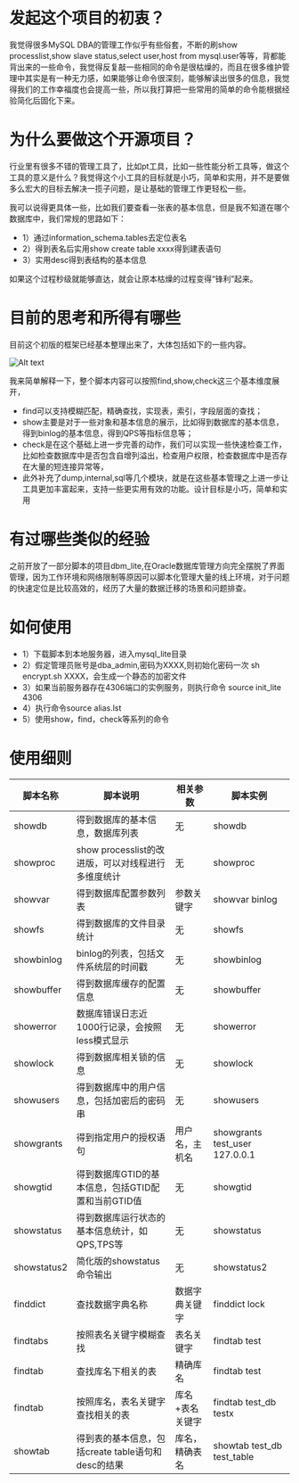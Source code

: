 # 发起这个项目的初衷？

我觉得很多MySQL DBA的管理工作似乎有些俗套，不断的刷show processlist,show slave status,select user,host from mysql.user等等，背都能背出来的一些命令，我觉得反复敲一些相同的命令是很枯燥的，而且在很多维护管理中其实是有一种无力感，如果能够让命令很深刻，能够解读出很多的信息，我觉得我们的工作幸福度也会提高一些，所以我打算把一些常用的简单的命令能根据经验简化后固化下来。

# 为什么要做这个开源项目？

行业里有很多不错的管理工具了，比如pt工具，比如一些性能分析工具等，做这个工具的意义是什么？我觉得这个小工具的目标就是小巧，简单和实用，并不是要做多么宏大的目标去解决一揽子问题，是让基础的管理工作更轻松一些。

我可以说得更具体一些，比如我们要查看一张表的基本信息，但是我不知道在哪个数据库中，我们常规的思路如下：
- 1）通过information_schema.tables去定位表名
- 2）得到表名后实用show create table xxxx得到建表语句
- 3）实用desc得到表结构的基本信息

如果这个过程秒级就能够直达，就会让原本枯燥的过程变得“锋利”起来。


# 目前的思考和所得有哪些

目前这个初版的框架已经基本整理出来了，大体包括如下的一些内容。

![Alt text](https://p3-tt.byteimg.com/origin/pgc-image/S9MHmKv13cor2j?from=pc)

我来简单解释一下，整个脚本内容可以按照find,show,check这三个基本维度展开， 
- find可以支持模糊匹配，精确查找，实现表，索引，字段层面的查找；
- show主要是对于一些对象和基本信息的展示，比如得到数据库的基本信息，得到binlog的基本信息，得到QPS等指标信息等；
- check是在这个基础上进一步完善的动作，我们可以实现一些快速检查工作，比如检查数据库中是否包含自增列溢出，检查用户权限，检查数据库中是否存在大量的短连接异常等，
- 此外补充了dump,internal,sql等几个模块，就是在这些基本管理之上进一步让工具更加丰富起来，支持一些更实用有效的功能。设计目标是小巧，简单和实用


# 有过哪些类似的经验

  之前开放了一部分脚本的项目dbm_lite,在Oracle数据库管理方向完全摆脱了界面管理，因为工作环境和网络限制等原因可以脚本化管理大量的线上环境，对于问题的快速定位是比较高效的，经历了大量的数据迁移的场景和问题排查。
  
# 如何使用
- 1）下载脚本到本地服务器，进入mysql_lite目录
- 2）假定管理员账号是dba_admin,密码为XXXX,则初始化密码一次 sh encrypt.sh XXXX，会生成一个静态的加密文件
- 3）如果当前服务器存在4306端口的实例服务，则执行命令 source init_lite 4306
- 4）执行命令source alias.lst
- 5）使用show，find，check等系列的命令

# 使用细则

| 脚本名称    | 脚本说明   | 相关参数 | 脚本实例 |  
| -------- | ------ | ---- | ------- |  
| showdb | 得到数据库的基本信息，数据库列表 | 无   | showdb    |
| showproc | show processlist的改进版，可以对线程进行多维度统计 | 无   | showproc    |
| showvar | 得到数据库配置参数列表 | 参数关键字   | showvar binlog    | 
| showfs | 得到数据库的文件目录统计 | 无   | showfs    |  
| showbinlog | binlog的列表，包括文件系统层的时间戳 | 无   | showbinlog    | 
| showbuffer | 得到数据库缓存的配置信息 | 无   | showbuffer    | 
| showerror | 数据库错误日志近1000行记录，会按照less模式显示 | 无   | showerror    | 
| showlock | 得到数据库相关锁的信息 | 无   | showlock    | 
| showusers | 得到数据库中的用户信息，包括加密后的密码串 | 无   |  showusers    | 
| showgrants | 得到指定用户的授权语句 | 用户名，主机名   |  showgrants test_user 127.0.0.1    | 
| showgtid | 得到数据库GTID的基本信息，包括GTID配置和当前GTID值 | 无   | showgtid    | 
| showstatus | 得到数据库运行状态的基本信息统计，如QPS,TPS等 | 无   | showstatus    | 
| showstatus2 | 简化版的showstatus命令输出 | 无   | showstatus2    | 
| finddict | 查找数据字典名称 | 数据字典关键字   | finddict lock    | 
| findtabs | 按照表名关键字模糊查找 | 表名关键字   | findtab test    | 
| findtab | 查找库名下相关的表   | 精确库名| findtab test   | 
| findtab | 按照库名，表名关键字查找相关的表 | 库名+表名关键字   | findtab test_db testx   | 
| showtab | 得到表的基本信息，包括create table语句和desc的结果 | 库名，精确表名   | showtab test_db test_table   | 

